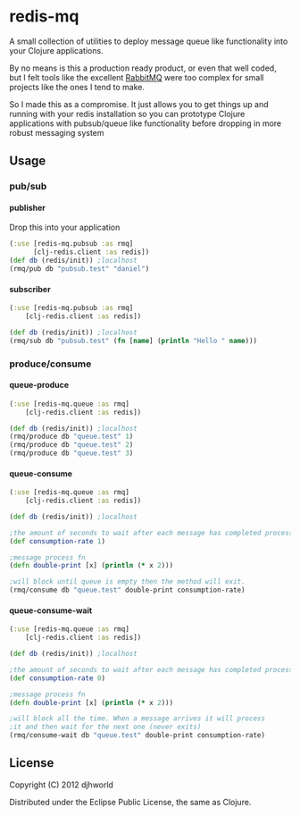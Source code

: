 # redis-mq

A small collection of utilities to deploy message queue like
functionality into your Clojure applications. 


By no means is this a production ready product, or even that well coded, but I felt tools like the excellent [RabbitMQ](http://www.rabbitmq.com/) were too complex for small projects like the ones I tend to make.

So I made this as a compromise. It just allows you to get things up and running with your redis installation so you can prototype Clojure applications with pubsub/queue like functionality before dropping in more robust messaging system

## Usage

### pub/sub
#### publisher
Drop this into your application
```clj
(:use [redis-mq.pubsub :as rmq]
      [clj-redis.client :as redis])
(def db (redis/init)) ;localhost
(rmq/pub db "pubsub.test" "daniel")
```

#### subscriber

```clj
(:use [redis-mq.pubsub :as rmq]
    [clj-redis.client :as redis])

(def db (redis/init)) ;localhost
(rmq/sub db "pubsub.test" (fn [name] (println "Hello " name)))
```

### produce/consume
#### queue-produce

```clj
(:use [redis-mq.queue :as rmq]
    [clj-redis.client :as redis])

(def db (redis/init)) ;localhost
(rmq/produce db "queue.test" 1)
(rmq/produce db "queue.test" 2)
(rmq/produce db "queue.test" 3)
```

#### queue-consume

```clj
(:use [redis-mq.queue :as rmq]
    [clj-redis.client :as redis])

(def db (redis/init)) ;localhost

;the amount of seconds to wait after each message has completed processing
(def consumption-rate 1)

;message process fn
(defn double-print [x] (println (* x 2)))

;will block until queue is empty then the method will exit.
(rmq/consume db "queue.test" double-print consumption-rate)
```

#### queue-consume-wait

```clj
(:use [redis-mq.queue :as rmq]
    [clj-redis.client :as redis])

(def db (redis/init)) ;localhost

;the amount of seconds to wait after each message has completed processing
(def consumption-rate 0)

;message process fn
(defn double-print [x] (println (* x 2)))

;will block all the time. When a message arrives it will process
;it and then wait for the next one (never exits)
(rmq/consume-wait db "queue.test" double-print consumption-rate)
```

## License

Copyright (C) 2012 djhworld

Distributed under the Eclipse Public License, the same as Clojure.
